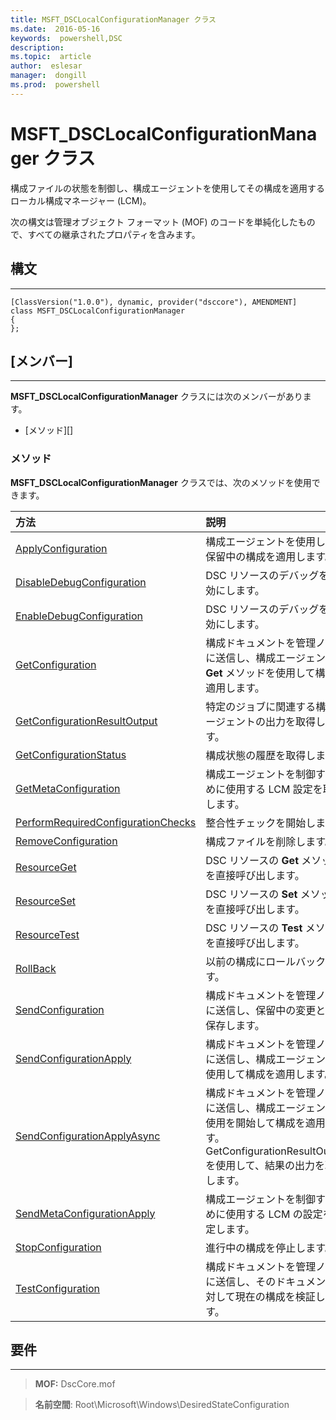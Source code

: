 ```yaml
---
title: MSFT_DSCLocalConfigurationManager クラス 
ms.date:  2016-05-16
keywords:  powershell,DSC
description:  
ms.topic:  article
author:  eslesar
manager:  dongill
ms.prod:  powershell
---
```


# MSFT_DSCLocalConfigurationManager クラス

構成ファイルの状態を制御し、構成エージェントを使用してその構成を適用するローカル構成マネージャー (LCM)。

次の構文は管理オブジェクト フォーマット (MOF) のコードを単純化したもので、すべての継承されたプロパティを含みます。

## 構文
------

``` syntax
[ClassVersion("1.0.0"), dynamic, provider("dsccore"), AMENDMENT]
class MSFT_DSCLocalConfigurationManager
{
};
```

## [メンバー]
-------

**MSFT_DSCLocalConfigurationManager** クラスには次のメンバーがあります。

-   [メソッド][]

### メソッド

**MSFT_DSCLocalConfigurationManager** クラスでは、次のメソッドを使用できます。

|方法 |説明 |
|:--- |:---|
| [ApplyConfiguration](msft-dsclocalconfigurationmanager-applyconfiguration.md)| 構成エージェントを使用して、保留中の構成を適用します。| 
| [DisableDebugConfiguration](msft-dsclocalconfigurationmanager-disabledebugconfiguration.md)| DSC リソースのデバッグを無効にします。| 
| [EnableDebugConfiguration](msft-dsclocalconfigurationmanager-enabledebugconfiguration.md)| DSC リソースのデバッグを有効にします。| 
| [GetConfiguration](msft-dsclocalconfigurationmanager-getconfiguration.md)| 構成ドキュメントを管理ノードに送信し、構成エージェントの **Get** メソッドを使用して構成を適用します。| 
| [GetConfigurationResultOutput](msft-dsclocalconfigurationmanager-getconfigurationresultoutput.md)| 特定のジョブに関連する構成エージェントの出力を取得します。| 
| [GetConfigurationStatus](msft-dsclocalconfigurationmanager-getconfigurationstatus.md)| 構成状態の履歴を取得します。| 
| [GetMetaConfiguration](msft-dsclocalconfigurationmanager-getmetaconfiguration.md)| 構成エージェントを制御するために使用する LCM 設定を取得します。| 
| [PerformRequiredConfigurationChecks](msft-dsclocalconfigurationmanager-performrequiredconfigurationchecks.md)| 整合性チェックを開始します。| 
| [RemoveConfiguration](msft-dsclocalconfigurationmanager-removeconfiguration.md)| 構成ファイルを削除します。| 
| [ResourceGet](msft-dsclocalconfigurationmanager-resourceget.md)| DSC リソースの **Get** メソッドを直接呼び出します。| 
| [ResourceSet](msft-dsclocalconfigurationmanager-resourceset.md)| DSC リソースの **Set** メソッドを直接呼び出します。| 
| [ResourceTest](msft-dsclocalconfigurationmanager-resourcetest.md)| DSC リソースの **Test** メソッドを直接呼び出します。| 
| [RollBack](msft-dsclocalconfigurationmanager-rollback.md)| 以前の構成にロールバックします。| 
| [SendConfiguration](msft-dsclocalconfigurationmanager-sendconfiguration.md)| 構成ドキュメントを管理ノードに送信し、保留中の変更として保存します。| 
| [SendConfigurationApply](msft-dsclocalconfigurationmanager-sendconfigurationapply.md)| 構成ドキュメントを管理ノードに送信し、構成エージェントを使用して構成を適用します。| 
| [SendConfigurationApplyAsync](msft-dsclocalconfigurationmanager-sendconfigurationapplyasync.md)| 構成ドキュメントを管理ノードに送信し、構成エージェントの使用を開始して構成を適用します。 GetConfigurationResultOutput を使用して、結果の出力を取得します。| 
| [SendMetaConfigurationApply](msft-dsclocalconfigurationmanager-sendmetaconfigurationapply.md)| 構成エージェントを制御するために使用する LCM の設定を設定します。| 
| [StopConfiguration](msft-dsclocalconfigurationmanager-stopconfiguration.md)| 進行中の構成を停止します。| 
| [TestConfiguration](msft-dsclocalconfigurationmanager-testconfiguration.md)| 構成ドキュメントを管理ノードに送信し、そのドキュメントに対して現在の構成を検証します。| 



 

## 要件
------------
>**MOF:** DscCore.mof

>**名前空間**: Root\Microsoft\Windows\DesiredStateConfiguration



 

 





<!--HONumber=Jun16_HO3-->


